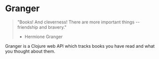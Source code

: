 Granger
=======

> "Books! And cleverness! There are more important things -- friendship and bravery."
> - Hermione Granger

Granger is a Clojure web API which tracks books you have read and what you thought about them.
